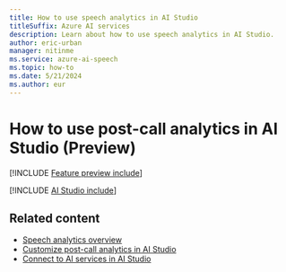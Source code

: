 ```yaml
---
title: How to use speech analytics in AI Studio
titleSuffix: Azure AI services
description: Learn about how to use speech analytics in AI Studio.
author: eric-urban
manager: nitinme
ms.service: azure-ai-speech
ms.topic: how-to
ms.date: 5/21/2024
ms.author: eur
---
```


# How to use post-call analytics in AI Studio (Preview)

[!INCLUDE [Feature preview include](../../ai-studio/includes/feature-preview.md)]

[!INCLUDE [AI Studio include](./includes/how-to/speech-analytics/post-call-ai-studio.md)]

## Related content

- [Speech analytics overview](./speech-analytics-overview.md)
- [Customize post-call analytics in AI Studio](./speech-analytics-post-call-customize.md)
- [Connect to AI services in AI Studio](../../ai-studio/ai-services/connect-ai-services.md)
